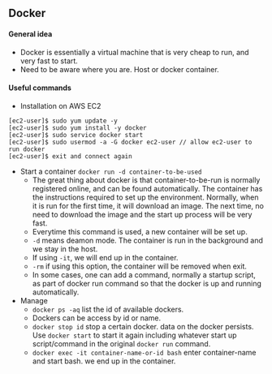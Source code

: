 ## Docker

#### General idea

* Docker is essentially a virtual machine that is very cheap to run, and very fast to start.
* Need to be aware where you are. Host or docker container.

#### Useful commands

* Installation on AWS EC2
```
[ec2-user]$ sudo yum update -y
[ec2-user]$ sudo yum install -y docker
[ec2-user]$ sudo service docker start
[ec2-user]$ sudo usermod -a -G docker ec2-user // allow ec2-user to run docker
[ec2-user]$ exit and connect again
```

* Start a container
`docker run -d container-to-be-used` 
  * The great thing about docker is that container-to-be-run is normally registered online, and can be
found automatically. The container has the instructions required to set up the environment. Normally, when it is run for the first time,
it will download an image. The next time, no need to download the image and the start up process will be very fast.
  * Everytime this command is used, a new container will be set up.
  * `-d` means deamon mode. The container is run in the background and we stay in the host.
  * If using `-it`, we will end up in the container.
  * `-rm` if using this option, the container will be removed when exit.
  * In some cases, one can add a command, normally a startup script, as part of docker run command so that the docker is up and running
  automatically.
* Manage
  * `docker ps -aq` list the id of available dockers.
  * Dockers can be access by id or name.
  * `docker stop id` stop a certain docker. data on the docker persists. Use `docker start` to start it again including whatever 
  start up script/command in the original `docker run` command.
  * `docker exec -it container-name-or-id bash` enter container-name and start bash. we end up in the container.
